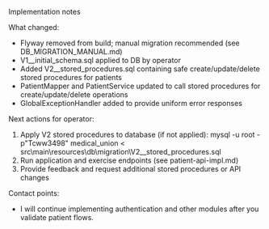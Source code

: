 Implementation notes

What changed:
- Flyway removed from build; manual migration recommended (see DB_MIGRATION_MANUAL.md)
- V1__initial_schema.sql applied to DB by operator
- Added V2__stored_procedures.sql containing safe create/update/delete stored procedures for patients
- PatientMapper and PatientService updated to call stored procedures for create/update/delete operations
- GlobalExceptionHandler added to provide uniform error responses

Next actions for operator:
1) Apply V2 stored procedures to database (if not applied):
   mysql -u root -p"Tcww3498" medical_union < src\main\resources\db\migration\V2__stored_procedures.sql
2) Run application and exercise endpoints (see patient-api-impl.md)
3) Provide feedback and request additional stored procedures or API changes

Contact points:
- I will continue implementing authentication and other modules after you validate patient flows.
